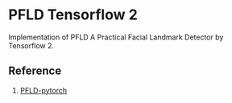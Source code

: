 # PFLD Tensorflow 2

Implementation of PFLD A Practical Facial Landmark Detector by Tensorflow 2.


## Reference
1. [PFLD-pytorch](https://github.com/polarisZhao/PFLD-pytorch)
